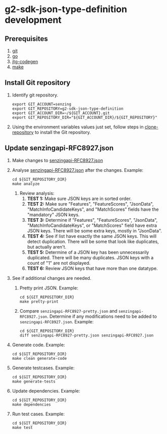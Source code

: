 # g2-sdk-json-type-definition development

## Prerequisites

1. [git](https://github.com/Senzing/knowledge-base/blob/main/WHATIS/git.md)
1. [go](https://github.com/Senzing/knowledge-base/blob/main/WHATIS/go.md)
1. [jtg-codegen](https://github.com/Senzing/knowledge-base/blob/main/WHATIS/jtd-codegen.md)
1. [make](https://github.com/Senzing/knowledge-base/blob/main/WHATIS/make.md)

## Install Git repository

1. Identify git repository.

    ```console
    export GIT_ACCOUNT=senzing
    export GIT_REPOSITORY=g2-sdk-json-type-definition
    export GIT_ACCOUNT_DIR=~/${GIT_ACCOUNT}.git
    export GIT_REPOSITORY_DIR="${GIT_ACCOUNT_DIR}/${GIT_REPOSITORY}"

    ```

1. Using the environment variables values just set, follow steps in
   [clone-repository](https://github.com/Senzing/knowledge-base/blob/main/HOWTO/clone-repository.md) to install the Git repository.

## Update senzingapi-RFC8927.json

1. Make changes to [senzingapi-RFC8927.json](../senzingapi-RFC8927.json)
1. Analyse [senzingapi-RFC8927.json](../senzingapi-RFC8927.json) after the changes.
   Example:

    ```console
    cd ${GIT_REPOSITORY_DIR}
    make analyze

    ```

    1. Review analysis:
        1. **TEST 1:** Make sure JSON keys are in sorted order.
        1. **TEST 2:** Make sure "Features", "FeatureScores", "JsonData", "MatchInfoCandidateKeys", and "MatchScores" fields have the "mandatory" JSON keys.
        1. **TEST 3:** Determine if "Features", "FeatureScores", "JsonData", "MatchInfoCandidateKeys", or "MatchScores" field have extra JSON keys.
        There will be some extra keys, mostly in "JsonData".
        1. **TEST 4:** See if list have exactly the same JSON keys.
        This will detect duplication.
        There will be some that look like duplicates, but actually aren't.
        1. **TEST 5:** Determine of a JSON key has been unnecessarily duplicated.
        There will be many duplicates.
        JSON keys with a count of "1" are not displayed.
        1. **TEST 6:** Review JSON keys that have more than one datatype.

1. See if additional changes are needed.

    1. Pretty print JSON.
       Example:

        ```console
        cd ${GIT_REPOSITORY_DIR}
        make pretty-print

        ```

    1. Compare  `senzingapi-RFC8927-pretty.json` and `senzingapi-RFC8927.json`.
    Determine if any modifications need to be added to `senzingapi-RFC8927.json`.
    Example:

        ```console
        cd ${GIT_REPOSITORY_DIR}
        diff senzingapi-RFC8927-pretty.json senzingapi-RFC8927.json

        ```

1. Generate code.
   Example:

    ```console
    cd ${GIT_REPOSITORY_DIR}
    make clean generate-code

    ```

1. Generate testcases.
   Example:

    ```console
    cd ${GIT_REPOSITORY_DIR}
    make generate-tests

    ```

1. Update dependencies.
   Example:

    ```console
    cd ${GIT_REPOSITORY_DIR}
    make dependencies

    ```

1. Run test cases.
   Example:

    ```console
    cd ${GIT_REPOSITORY_DIR}
    make test

    ```

